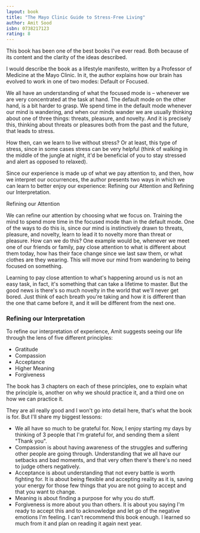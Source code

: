 ```yaml
---
layout: book
title: "The Mayo Clinic Guide to Stress-Free Living"
author: Amit Sood
isbn: 0738217123
rating: 8
---
```


This book has been one of the best books I've ever read. Both because of its
content and the clarity of the ideas described.

I would describe the book as a lifestyle manifesto, written by a Professor of
Medicine at the Mayo Clinic. In it, the author explains how our brain has
evolved to work in one of two modes: Default or Focused.

We all have an understanding of what the focused mode is – whenever we are very
concentrated at the task at hand. The default mode on the other hand, is a bit
harder to grasp. We spend time in the default mode whenever our mind is
wandering, and when our minds wander we are usually thinking about one of three
things: threats, pleasure, and novelty. And it is precisely this, thinking about
threats or pleasures both from the past and the future, that leads to stress.

How then, can we learn to live without stress? Or at least, this type of stress,
since in some cases stress can be very helpful (think of walking in the middle
of the jungle at night, it'd be beneficial of you to stay stressed and alert as
opposed to relaxed).

Since our experience is made up of what we pay attention to, and then, how we
interpret our occurrences, the author presents two ways in which we can learn to
better enjoy our experience: Refining our Attention and Refining our
Interpretation.

Refining our Attention

We can refine our attention by choosing what we focus on. Training the mind to
spend more time in the focused mode than in the default mode. One of the ways to
do this is, since our mind is instinctively drawn to threats, pleasure, and
novelty, learn to lead it to novelty more than threat or pleasure. How can we do
this? One example would be, whenever we meet one of our friends or family, pay
close attention to what is different about them today, how has their face change
since we last saw them, or what clothes are they wearing. This will move our
mind from wandering to being focused on something.

Learning to pay close attention to what's happening around us is not an easy
task, in fact, it's something that can take a lifetime to master. But the good
news is there's so much novelty in the world that we'll never get bored. Just
think of each breath you're taking and how it is different than the one that
came before it, and it will be different from the next one.

### Refining our Interpretation

To refine our interpretation of experience, Amit suggests seeing our life
through the lens of five different principles:

- Gratitude
- Compassion
- Acceptance
- Higher Meaning
- Forgiveness

The book has 3 chapters on each of these principles,
one to explain what the principle is, another on why we should practice it, and
a third one on how we can practice it.

They are all really good and I won't go into detail here, that's what the book
is for. But I'll share my biggest lessons:

- We all have so much to be grateful for. Now, I enjoy starting my days by
thinking of 3 people that I'm grateful for, and sending them a silent "Thank
you".
- Compassion is about having awareness of the struggles and suffering other
people are going through. Understanding that we all have our setbacks and bad
moments, and that very often there's there's no need to judge others negatively.
- Acceptance is about understanding that not every battle is worth fighting for.
It is about being flexible and accepting reality as it is, saving your energy
for those few things that you are not going to accept and that you want to
change.
- Meaning is about finding a purpose for why you do stuff.
- Forgiveness is more about you than others. It is about you saying I'm ready to
accept this and to acknowledge and let go of the negative emotions I'm feeling.
I can't recommend this book enough. I learned so much from it and plan on
reading it again next year.
